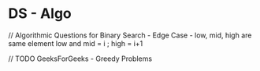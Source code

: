 # DS - Algo
// Algorithmic Questions for 
Binary Search - Edge Case - low, mid, high are same element
                            low and mid = i ; high = i+1

// TODO
GeeksForGeeks - Greedy Problems
